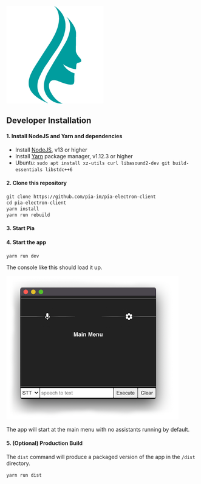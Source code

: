 ![screenshot](assets/logo.png)

## Developer Installation

#### 1. Install NodeJS and Yarn and dependencies

* Install [NodeJS](https://nodejs.org/en/), v13 or higher
* Install [Yarn](https://classic.yarnpkg.com/en/docs/install) package manager, v1.12.3 or higher
* Ubuntu: `sudo apt install xz-utils curl libasound2-dev git build-essentials libstdc++6`

#### 2. Clone this repository

```
git clone https://github.com/pia-im/pia-electron-client
cd pia-electron-client
yarn install
yarn run rebuild
```

#### 3. Start Pia

#### 4. Start the app

```
yarn run dev
```

The console like this should load it up.

![screenshot](assets/dev-screenshot.png)

The app will start at the main menu with no assistants running by default.

#### 5. (Optional) Production Build

The `dist` command will produce a packaged version of the app in the `/dist` directory.

```
yarn run dist
```

